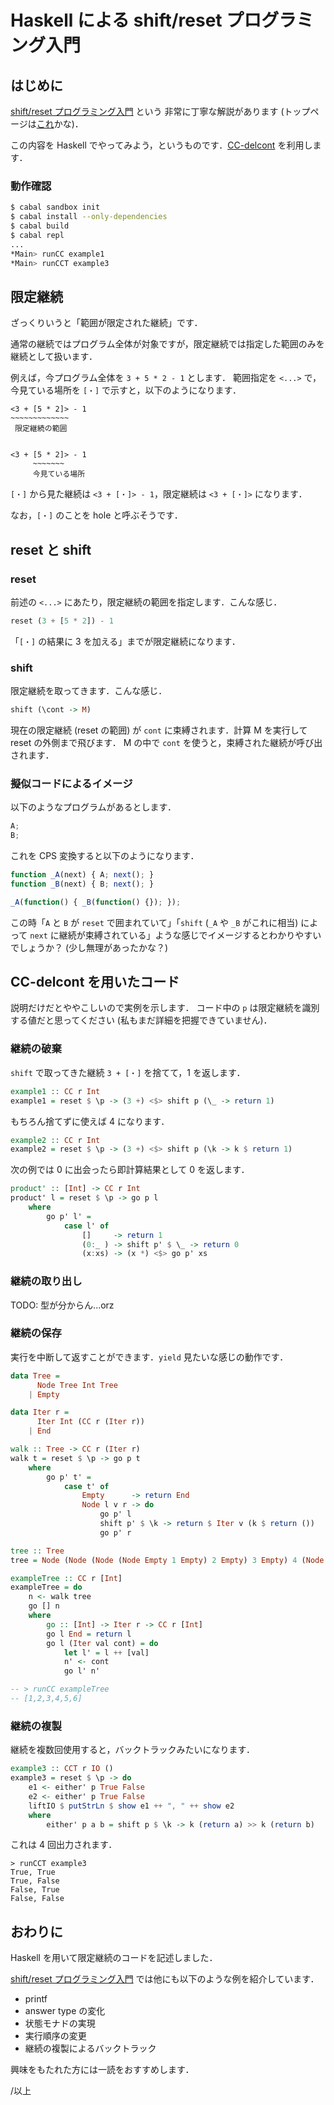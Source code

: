 # Haskell による shift/reset プログラミング入門

## はじめに

[shift/reset プログラミング入門](http://pllab.is.ocha.ac.jp/~asai/cw2011tutorial/main-j.pdf) という
非常に丁寧な解説があります (トップページは[これ](http://pllab.is.ocha.ac.jp/~asai/cw2011tutorial/)かな)．

この内容を Haskell でやってみよう，というものです．[CC-delcont](http://hackage.haskell.org/package/CC-delcont) を利用します．

### 動作確認

```sh
$ cabal sandbox init
$ cabal install --only-dependencies
$ cabal build
$ cabal repl
...
*Main> runCC example1
*Main> runCCT example3
```

## 限定継続

ざっくりいうと「範囲が限定された継続」です．

通常の継続ではプログラム全体が対象ですが，限定継続では指定した範囲のみを継続として扱います．

例えば，今プログラム全体を `3 + 5 * 2 - 1` とします．
範囲指定を `<...>` で，今見ている場所を `[・]` で示すと，以下のようになります．

    <3 + [5 * 2]> - 1
    ~~~~~~~~~~~~~
     限定継続の範囲


    <3 + [5 * 2]> - 1
         ~~~~~~~
         今見ている場所

`[・]` から見た継続は `<3 + [・]> - 1`，限定継続は `<3 + [・]>` になります．

なお，`[・]` のことを hole と呼ぶそうです．

## reset と shift

### reset

前述の `<...>` にあたり，限定継続の範囲を指定します．こんな感じ．

```haskell
reset (3 + [5 * 2]) - 1
```

「`[・]` の結果に 3 を加える」までが限定継続になります．

### shift

限定継続を取ってきます．こんな感じ．

```haskell
shift (\cont -> M)
```

現在の限定継続 (reset の範囲) が `cont` に束縛されます．計算 M を実行して reset の外側まで飛びます．
M の中で `cont` を使うと，束縛された継続が呼び出されます．

### 擬似コードによるイメージ

以下のようなプログラムがあるとします．

```js
A;
B;
```

これを CPS 変換すると以下のようになります．

```js
function _A(next) { A; next(); }
function _B(next) { B; next(); }

_A(function() { _B(function() {}); });
```

この時「`A` と `B` が `reset` で囲まれていて」「`shift` (`_A` や `_B` がこれに相当) によって `next` に継続が束縛されている」ような感じでイメージするとわかりやすいでしょうか？
(少し無理があったかな？)

## CC-delcont を用いたコード

説明だけだとややこしいので実例を示します．
コード中の `p` は限定継続を識別する値だと思ってください (私もまだ詳細を把握できていません)．

### 継続の破棄

`shift` で取ってきた継続 `3 + [・]` を捨てて，1 を返します．

```haskell
example1 :: CC r Int
example1 = reset $ \p -> (3 +) <$> shift p (\_ -> return 1)
```

もちろん捨てずに使えば 4 になります．

```haskell
example2 :: CC r Int
example2 = reset $ \p -> (3 +) <$> shift p (\k -> k $ return 1)
```

次の例では 0 に出会ったら即計算結果として 0 を返します．

```haskell
product' :: [Int] -> CC r Int
product' l = reset $ \p -> go p l
    where
        go p' l' =
            case l' of
                []     -> return 1
                (0:_ ) -> shift p' $ \_ -> return 0
                (x:xs) -> (x *) <$> go p' xs
```

### 継続の取り出し

TODO: 型が分からん...orz

### 継続の保存

実行を中断して返すことができます．`yield` 見たいな感じの動作です．

```haskell
data Tree =
      Node Tree Int Tree
    | Empty

data Iter r =
      Iter Int (CC r (Iter r))
    | End

walk :: Tree -> CC r (Iter r)
walk t = reset $ \p -> go p t
    where
        go p' t' =
            case t' of
                Empty      -> return End
                Node l v r -> do
                    go p' l
                    shift p' $ \k -> return $ Iter v (k $ return ())
                    go p' r

tree :: Tree
tree = Node (Node (Node (Node Empty 1 Empty) 2 Empty) 3 Empty) 4 (Node Empty 5 (Node Empty 6 Empty))

exampleTree :: CC r [Int]
exampleTree = do
    n <- walk tree
    go [] n
    where
        go :: [Int] -> Iter r -> CC r [Int]
        go l End = return l
        go l (Iter val cont) = do
            let l' = l ++ [val]
            n' <- cont
            go l' n'

-- > runCC exampleTree
-- [1,2,3,4,5,6]
```

### 継続の複製

継続を複数回使用すると，バックトラックみたいになります．

```haskell
example3 :: CCT r IO ()
example3 = reset $ \p -> do
    e1 <- either' p True False
    e2 <- either' p True False
    liftIO $ putStrLn $ show e1 ++ ", " ++ show e2
    where
        either' p a b = shift p $ \k -> k (return a) >> k (return b)
```

これは 4 回出力されます．

```
> runCCT example3
True, True
True, False
False, True
False, False
```

## おわりに

Haskell を用いて限定継続のコードを記述しました．

[shift/reset プログラミング入門](http://pllab.is.ocha.ac.jp/~asai/cw2011tutorial/main-j.pdf) では他にも以下のような例を紹介しています．

* printf
* answer type の変化
* 状態モナドの実現
* 実行順序の変更
* 継続の複製によるバックトラック

興味をもたれた方には一読をおすすめします．


/以上
